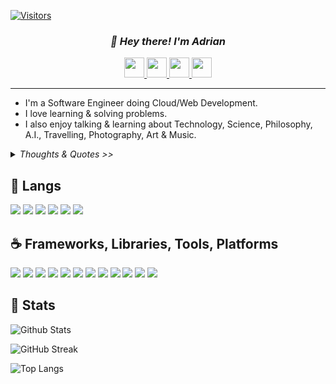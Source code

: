 [![Visitors](https://api.visitorbadge.io/api/visitors?path=noedigsti&label=TOTAL%20VISITORS&countColor=%23f47373&labelStyle=upper)](https://visitorbadge.io/status?path=noedigsti)

<!-- Custom made GitHub README.md; Feel free to star, fork, pr, etc.. -->
<h3 align=center><i>👋 Hey there! I'm Adrian</i></h3>

<!-- Contacts -->
<div align=center>
    <a href="https://cuongminhvu.xyz">
        <img height=32 src="https://img.shields.io/badge/my%20website-%2317a2b8?url=&style=for-the-badge">
    </a>
    <a href="https://www.linkedin.com/in/cuongminhvu/">
        <img height=32 src="https://img.shields.io/badge/LinkedIn-0077B5?style=for-the-badge&logo=linkedin&logoColor=white">
    </a>
    <a href="https://twitter.com/noedigsti_">
        <img height=32 src="https://img.shields.io/badge/noedigsti__-1DA1F2?style=for-the-badge&logo=Twitter&logoColor=ffffff">
    </a>
    <a href="mailto:noedigsti@gmail.com">
        <img height=32 src="https://img.shields.io/badge/mail-ffffff?style=for-the-badge&logo=Gmail">
    </a>
</div>

---

<!-- About Section -->
<ul>
    <li>
        I'm a Software Engineer doing Cloud/Web Development.
    </li>
    <li>
        I love learning & solving problems.
    </li>
    <li>
        I also enjoy talking & learning about Technology, Science, Philosophy, A.I., Travelling, Photography, Art & Music.
    </li>
</ul>

<details><summary><i>Thoughts & Quotes >></i></summary>
    <ul>
        <li>
            <i>"You cannot improve the world, if you don't know the reality of the world."</i>
        </li>
        <li>
            <i>"It's not about having all the choices at hand, but rather a harmony of choices."</i>
        </li>
        <li>
            <i>"If we cling on believing in God, we likewise can not have faith, for faith is not clinging but letting go."</i>
        </li>
        <li>
            <i>A.B.C. Always. Be. Curious.</i>
        </li>
    </ul>
</details>

<!-- Tools, Softwares, Languages, Experiences -->
## 🚀 Langs

![](https://img.shields.io/badge/C%23-239120?style=for-the-badge&logo=csharp&logoColor=white)
![](https://img.shields.io/badge/C%2B%2B-00599C?style=for-the-badge&logo=c%2B%2B&logoColor=white)
![](https://img.shields.io/badge/python-3670A0?style=for-the-badge&logo=python&logoColor=ffdd54)
![](https://img.shields.io/badge/Go-00ADD8?style=for-the-badge&logo=go&logoColor=white)
![](https://img.shields.io/badge/JavaScript-323330?style=for-the-badge&logo=javascript&logoColor=F7DF1E)
![](https://img.shields.io/badge/TypeScript-007ACC?style=for-the-badge&logo=typescript&logoColor=white)

## ☕ Frameworks, Libraries, Tools, Platforms
![](https://img.shields.io/badge/GIT-E44C30?style=for-the-badge&logo=git&logoColor=white)
![](https://img.shields.io/badge/.NET-512BD4?style=for-the-badge&logo=dotnet&logoColor=white)
![](https://img.shields.io/badge/React-20232A?style=for-the-badge&logo=react&logoColor=61DAFB)
![](https://img.shields.io/badge/jQuery-0769AD?style=for-the-badge&logo=jquery&logoColor=white)
![](https://img.shields.io/badge/Tailwind_CSS-38B2AC?style=for-the-badge&logo=tailwind-css&logoColor=white)
![](https://img.shields.io/badge/Docker-2CA5E0?style=for-the-badge&logo=docker&logoColor=white)
![](https://img.shields.io/badge/microsoft%20azure-0089D6?style=for-the-badge&logo=microsoft-azure&logoColor=white)
![](https://img.shields.io/badge/Amazon_AWS-FF9900?style=for-the-badge&logo=amazonaws&logoColor=white)
![](https://img.shields.io/badge/elastic%20cloud-005571?style=for-the-badge&logo=elasticcloud&logoColor=white)
![](https://img.shields.io/badge/Vercel-000000?style=for-the-badge&logo=vercel&logoColor=white)
![](https://img.shields.io/badge/Terraform-7B42BC?style=for-the-badge&logo=terraform&logoColor=white)
![](https://img.shields.io/badge/Cloudflare-F38020?style=for-the-badge&logo=Cloudflare&logoColor=white)

<!-- Stats Section -->
## 📌 Stats

![Github Stats](https://github-readme-stats.vercel.app/api?username=noedigsti&show_icons=true&count_private=true&theme=dracula&hide=stars)

![GitHub Streak](https://github-readme-streak-stats.herokuapp.com/?user=noedigsti&theme=dracula&count_private=true)

![Top Langs](https://github-readme-stats.vercel.app/api/top-langs/?username=noedigsti&theme=dracula&custom_title=Languages%20appeared&count_private=true&langs_count=7)
